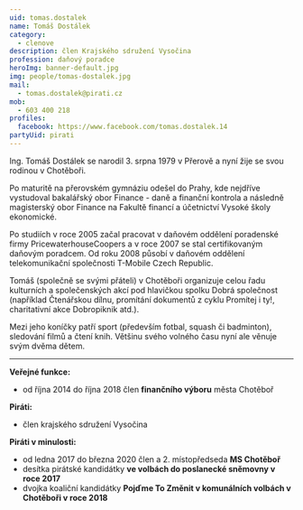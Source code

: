 ```yaml
---
uid: tomas.dostalek
name: Tomáš Dostálek
category:
  - clenove
description: člen Krajského sdružení Vysočina
profession: daňový poradce
heroImg: banner-default.jpg
img: people/tomas-dostalek.jpg
mail:
  - tomas.dostalek@pirati.cz
mob:
  - 603 400 218
profiles:
  facebook: https://www.facebook.com/tomas.dostalek.14
partyUid: pirati
---
```


Ing. Tomáš Dostálek se narodil 3. srpna 1979 v Přerově a nyní žije se svou rodinou v Chotěboři.

Po maturitě na přerovském gymnáziu odešel do Prahy, kde nejdříve vystudoval bakalářský obor Finance - daně a finanční kontrola a následně magisterský obor Finance na Fakultě financí a účetnictví Vysoké školy ekonomické.

Po studiích v roce 2005 začal pracovat v daňovém oddělení poradenské firmy PricewaterhouseCoopers a v roce 2007 se stal certifikovaným daňovým poradcem. Od roku 2008 působí v daňovém oddělení telekomunikační společnosti T-Mobile Czech Republic.

Tomáš (společně se svými přáteli) v Chotěboři organizuje celou řadu kulturních a společenských akcí pod hlavičkou spolku Dobrá společnost (například Čtenářskou dílnu, promítání dokumentů z cyklu Promítej i ty!, charitativní akce Dobropiknik atd.).

Mezi jeho koníčky patří sport (především fotbal, squash či badminton), sledování filmů a čtení knih. Většinu svého volného času nyní ale věnuje svým dvěma dětem.

---
**Veřejné funkce:**
* od října 2014 do října 2018 člen **finančního výboru** města Chotěboř

**Piráti:**
* člen krajského sdružení Vysočina

**Piráti v minulosti:**
* od ledna 2017 do března 2020 člen a 2. místopředseda **MS Chotěboř**
*	desítka pirátské kandidátky **ve volbách do poslanecké sněmovny v roce 2017**
*	dvojka koaliční kandidátky **Pojďme To Změnit v komunálních volbách v Chotěboři v roce 2018**
